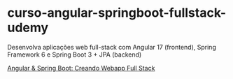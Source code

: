 # curso-angular-springboot-fullstack-udemy
Desenvolva aplicações web full-stack com Angular 17 (frontend), Spring Framework 6 e Spring Boot 3 + JPA (backend)


[Angular & Spring Boot: Creando Webapp Full Stack](https://www.udemy.com/course/angular-spring)
